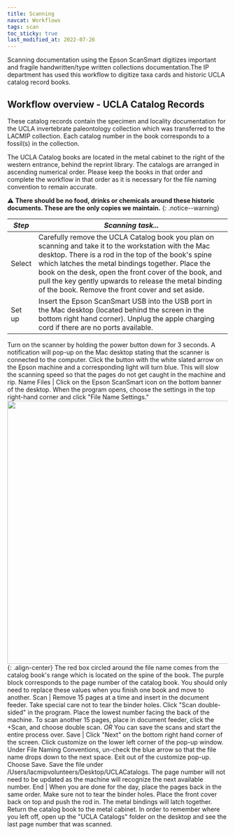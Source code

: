 ```yaml
---
title: Scanning
navcat: Workflows
tags: scan
toc_sticky: true
last_modified_at: 2022-07-26
---
```


Scanning documentation using the Epson ScanSmart digitizes important and fragile handwritten/type written collections documentation.The IP department has used this workflow to digitize taxa cards and historic UCLA catalog record books. 

## Workflow overview - UCLA Catalog Records 
These catalog records contain the specimen and locality documentation for the UCLA invertebrate paleontology collection which was transferred to the LACMIP collection. Each catalog number in the book corresponds to a fossil(s) in the collection.

The UCLA Catalog books are located in the metal cabinet to the right of the western entrance, behind the reprint library. The catalogs are arranged in ascending numerical order. Please keep the books in that order and complete the workflow in that order as it is necessary for the file naming convention to remain accurate.

:warning: **There should be no food, drinks or chemicals around these historic documents. These are the only copies we maintain.**
{: .notice--warning}


 *Step* | *Scanning task...*
    --- | ---
    Select | Carefully remove the UCLA Catalog book you plan on scanning and take it to the workstation with the Mac desktop. There is a rod in the top of the book's spine which latches the metal bindings together. Place the book on the desk, open the front cover of the book, and pull the key gently upwards to release the metal binding of the book. Remove the front cover and set aside. 
    Set up | Insert the Epson ScanSmart USB into the USB port in the Mac desktop (located behind the screen in the bottom right hand corner). Unplug the apple charging cord if there are no ports available. 
   Turn on the scanner by holding the power button down for 3 seconds. A notification will pop-up on the Mac desktop stating that the scanner is connected to the computer. Click the button with the white slated arrow on the Epson machine and a corresponding light will turn blue. This will slow the scanning speed so that the pages do not get caught in the machine and rip. 
    Name Files | Click on the Epson ScanSmart icon on the bottom banner of the desktop. When the program opens, choose the settings in the top right-hand corner and click "File Name Settings."<img src="{{ site.baseurl }}/assets/images/scanning_filenameconvention.png" alt="" width="600"/>{: .align-center} 
   The red box circled around the file name comes from the catalog book's range which is located on the spine of the book.
   The purple block corresponds to the page number of the catalog book.
   You should only need to replace these values when you finish one book and move to another.
    Scan | Remove 15 pages at a time and insert in the document feeder. Take special care not to tear the binder holes. Click "Scan double-sided" in the program. Place the lowest number facing the back of the machine. 
 To scan another 15 pages, place in document feeder, click the +Scan, and choose double scan. 
 *OR*
 You can save the scans and start the entire process over.
    Save | Click "Next" on the bottom right hand corner of the screen. 
 Click customize on the lower left corner of the pop-up window. Under File Naming Conventions, un-check the blue arrow so that the file name drops down to the next space. Exit out of the customize pop-up.
 Choose Save. Save the file under /Users/lacmipvolunteers/Desktop/UCLACatalogs. The page number will not need to be updated as the machine will recognize the next available number.
    End | When you are done for the day, place the pages back in the same order. Make sure not to tear the binder holes. Place the front cover back on top and push the rod in. The metal bindings will latch together. Return the catalog book to the metal cabinet. In order to remember where you left off, open up the "UCLA Catalogs" folder on the desktop and see the last page number that was scanned.
